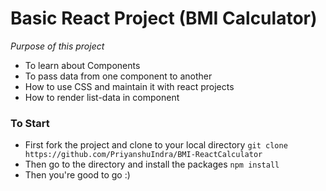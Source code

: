 # Basic React Project (BMI Calculator)
 *Purpose of this project*
 - To learn about Components
 - To pass data from one component to another
 - How to use CSS and maintain it with react projects
 - How to render list-data in component

### To Start
- First fork the project and clone to your local directory
    `git clone https://github.com/PriyanshuIndra/BMI-ReactCalculator`
- Then go to the directory and install the packages
    `npm install`
- Then you're good to go :)



